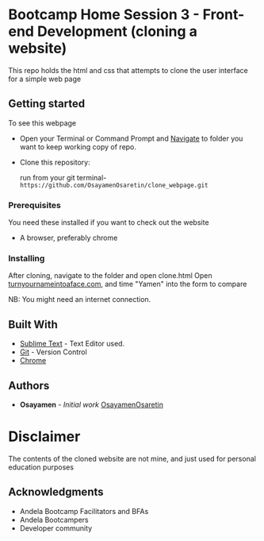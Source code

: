 # Bootcamp Home Session 3 - Front-end Development (cloning a website)

This repo holds the html and css that attempts to clone the user interface for a simple web page

## Getting started

To see this webpage

 - Open your Terminal or Command Prompt and [Navigate](https://computers.tutsplus.com/tutorials/navigating-the-terminal-a-gentle-introduction--mac-3855) to folder you want to keep working copy of repo.

 - Clone this repository: 

     run from your git terminal-
  ```https://github.com/OsayamenOsaretin/clone_webpage.git```


 ### Prerequisites
You need these installed if you want to check out the website

- A browser, preferably chrome


### Installing
After cloning, navigate to the folder and open clone.html
Open [turnyournameintoaface.com](turnyournameintoaface.com), and time "Yamen" into the form to compare

NB: You might need an internet connection. 


## Built With

* [Sublime Text](hhttp://www.sublimetext.com/) - Text Editor used.
* [Git](https://github.com/) - Version Control
* [Chrome](https://www.google.com/chrome/browser/desktop/)


## Authors

* **Osayamen** - *Initial work* [OsayamenOsaretin](github.com/OsayamenOsaretin)



# Disclaimer

The contents of the cloned website are not mine, and just used for personal education purposes

## Acknowledgments
* Andela Bootcamp Facilitators and BFAs
* Andela Bootcampers
* Developer community



